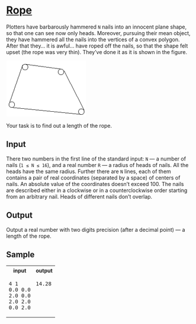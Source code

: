 # [Rope](https://acm.timus.ru/problem.aspx?space=1&num=1020)

Plotters have barbarously hammered `N` nails into an innocent plane shape, so that one can see now only heads. Moreover, pursuing their mean object, they have hammered all the nails into the vertices of a convex polygon. After that they… it is awful… have roped off the nails, so that the shape felt upset (the rope was very thin). They’ve done it as it is shown in the figure.

![Problem illustration](1020.png)

Your task is to find out a length of the rope.

## Input

There two numbers in the first line of the standard input: `N` — a number of nails (`1 ≤ N ≤ 16`), and a real number `R` — a radius of heads of nails. All the heads have the same radius. Further there are `N` lines, each of them contains a pair of real coordinates (separated by a space) of centers of nails. An absolute value of the coordinates doesn’t exceed 100. The nails are described either in a clockwise or in a counterclockwise order starting from an arbitrary nail. Heads of different nails don’t overlap.

## Output

Output a real number with two digits precision (after a decimal point) — a length of the rope.

## Sample

<table>
<tr>
<th>input</th>
<th>output</th>
</tr>
<tr>
<td style="vertical-align: top">
<pre>
4 1
0.0 0.0
2.0 0.0
2.0 2.0
0.0 2.0
</pre>
</td>
<td style="vertical-align: top">
<pre>
14.28
</pre>
</td>
</tr>
</table>
